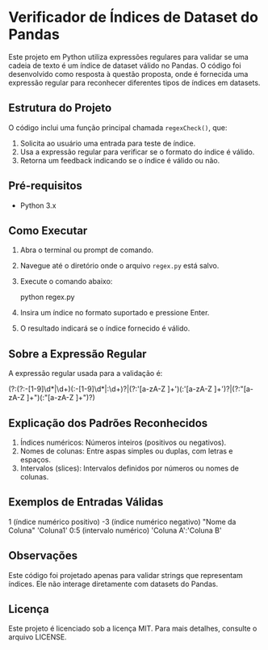 # Verificador de Índices de Dataset do Pandas

Este projeto em Python utiliza expressões regulares para validar se uma cadeia de texto é um índice de dataset válido no Pandas. O código foi desenvolvido como resposta à questão proposta, onde é fornecida uma expressão regular para reconhecer diferentes tipos de índices em datasets.

## Estrutura do Projeto

O código inclui uma função principal chamada `regexCheck()`, que:
1. Solicita ao usuário uma entrada para teste de índice.
2. Usa a expressão regular para verificar se o formato do índice é válido.
3. Retorna um feedback indicando se o índice é válido ou não.

## Pré-requisitos

- Python 3.x

## Como Executar

1. Abra o terminal ou prompt de comando.
2. Navegue até o diretório onde o arquivo `regex.py` está salvo.
3. Execute o comando abaixo:
   
   python regex.py

4. Insira um índice no formato suportado e pressione Enter.
5. O resultado indicará se o índice fornecido é válido.

## Sobre a Expressão Regular

A expressão regular usada para a validação é:

(?:(?:\-[1-9]\d*|\d+)(\:\-[1-9]\d*|\:\d+)?|(?:\'[a-zA-Z ]+\')(\:\'[a-zA-Z ]+\')?|(?:\"[a-zA-Z ]+\")(\:\"[a-zA-Z ]+\")?)

## Explicação dos Padrões Reconhecidos

1. Índices numéricos: Números inteiros (positivos ou negativos).
2. Nomes de colunas: Entre aspas simples ou duplas, com letras e espaços.
3. Intervalos (slices): Intervalos definidos por números ou nomes de colunas.

## Exemplos de Entradas Válidas

1 (índice numérico positivo)
-3 (índice numérico negativo)
"Nome da Coluna"
'Coluna1'
0:5 (intervalo numérico)
'Coluna A':'Coluna B'

## Observações

Este código foi projetado apenas para validar strings que representam índices. Ele não interage diretamente com datasets do Pandas.

## Licença

Este projeto é licenciado sob a licença MIT. Para mais detalhes, consulte o arquivo LICENSE.



